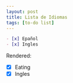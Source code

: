 ```yaml
---
layout: post
title: Lista de Idiomas
tags: [to-do list]
---
```




```markdown
- [x] Epañol
- [x] Ingles
```

Rendered:

- [x] Eating
- [x] Ingles
